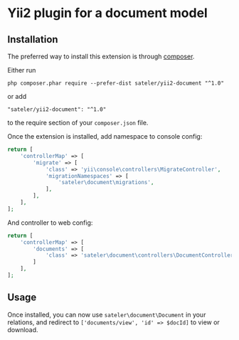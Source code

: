 Yii2 plugin for a document model
===========================


Installation
------------

The preferred way to install this extension is through [composer](http://getcomposer.org/download/).

Either run

```
php composer.phar require --prefer-dist sateler/yii2-document "^1.0"
```

or add

```
"sateler/yii2-document": "^1.0"
```

to the require section of your `composer.json` file.

Once the extension is installed, add namespace to console config:

```php
return [
    'controllerMap' => [
        'migrate' => [
            'class' => 'yii\console\controllers\MigrateController',
            'migrationNamespaces' => [
                'sateler\document\migrations',
            ],
        ],
    ],
];
```

And controller to web config:

```php
return [
    'controllerMap' => [
        'documents' => [
            'class' => 'sateler\document\controllers\DocumentController',
        ]
    ],
];
```

Usage
-----

Once installed, you can now use `sateler\document\Document` in your relations, and redirect to 
`['documents/view', 'id' => $docId]` to view or download.

